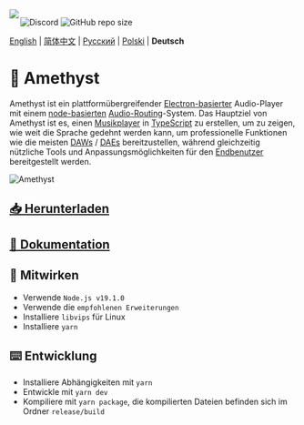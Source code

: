 <img align="left" src="https://media.discordapp.net/attachments/667464431562653706/1025732056124235826/icon.png?width=128&height=128">

![Discord](https://img.shields.io/discord/385387666415550474?label=Discord&logo=discord&style=flat)
![GitHub repo size](https://img.shields.io/github/repo-size/geoxor/amethyst?label=Size)

[English](./README.md) | [简体中文](./README-zh.md) | [Русский](./README-ru.md) | [Polski](./README-pl.md) | **Deutsch**

# 💎 Amethyst 

Amethyst ist ein plattformübergreifender [Electron-basierter](https://electronjs.org/) Audio-Player mit einem [node-basierten](https://en.wikipedia.org/wiki/Node_graph_architecture) [Audio-Routing](https://en.wikipedia.org/wiki/Audio_signal_flow)-System. Das Hauptziel von Amethyst ist es, einen [Musikplayer](https://en.wikipedia.org/wiki/Media_player_software) in [TypeScript](https://www.typescriptlang.org/) zu erstellen, um zu zeigen, wie weit die Sprache gedehnt werden kann, um professionelle Funktionen wie die meisten [DAWs](https://de.wikipedia.org/wiki/Digital_Audio_Workstation) / [DAEs](https://de.wikipedia.org/wiki/Audioeditor) bereitzustellen, während gleichzeitig nützliche Tools und Anpassungsmöglichkeiten für den [Endbenutzer](https://de.wikipedia.org/wiki/Endbenutzer) bereitgestellt werden.

![Amethyst](https://cdn.discordapp.com/attachments/667464431562653706/1071476078817845278/image.png)
## [📥 Herunterladen](https://amethyst.pages.dev/installation/package_managers.html)
## [📃 Dokumentation](https://amethyst.pages.dev/introduction.html)


## 📝 Mitwirken
- Verwende `Node.js v19.1.0`
- Verwende die `empfohlenen Erweiterungen`
- Installiere `libvips` für Linux
- Installiere `yarn`

## ⌨️ Entwicklung
- Installiere Abhängigkeiten mit `yarn`
- Entwickle mit `yarn dev`
- Kompiliere mit `yarn package`, die kompilierten Dateien befinden sich im Ordner `release/build`